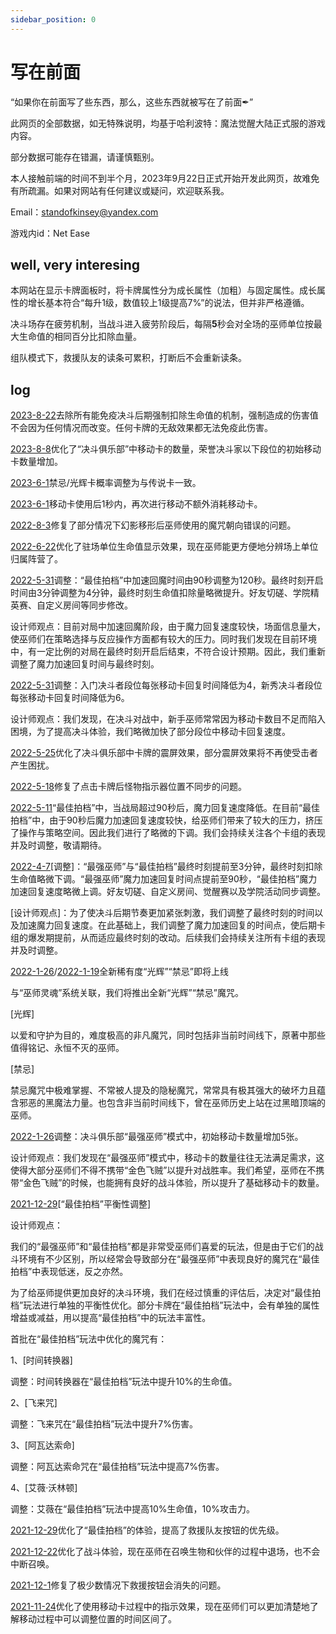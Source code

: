 ```yaml
---
sidebar_position: 0
---
```


# 写在前面

“如果你在前面写了些东西，那么，这些东西就被写在了前面✒”

此网页的全部数据，如无特殊说明，均基于哈利波特：魔法觉醒大陆正式服的游戏内容。

部分数据可能存在错漏，请谨慎甄别。

本人接触前端的时间不到半个月，2023年9月22日正式开始开发此网页，故难免有所疏漏。如果对网站有任何建议或疑问，欢迎联系我。

Email：standofkinsey@yandex.com

游戏内id：Net Ease


## well, very interesing

本网站在显示卡牌面板时，将卡牌属性分为成长属性（加粗）与固定属性。成长属性的增长基本符合“每升1级，数值较上1级提高7%”的说法，但并非严格遵循。

决斗场存在疲劳机制，当战斗进入疲劳阶段后，每隔**5**秒会对全场的巫师单位按最大生命值的相同百分比扣除血量。

组队模式下，救援队友的读条可累积，打断后不会重新读条。

## log

[2023-8-22](/blog/230822-update-annc#adjustment)去除所有能免疫决斗后期强制扣除生命值的机制，强制造成的伤害值不会因为任何情况而改变。任何卡牌的无敌效果都无法免疫此伤害。

[2023-8-8](/blog/230808-update-annc#adjustment)优化了“决斗俱乐部”中移动卡的数量，荣誉决斗家以下段位的初始移动卡数量增加。

[2023-6-1](/blog/230601-update-annc#probability)禁忌/光辉卡概率调整为与传说卡一致。

[2023-6-1](/blog/230601-update-annc#adjustment)移动卡使用后1秒内，再次进行移动不额外消耗移动卡。

[2022-8-3](/blog/220803-update-annc#fix)修复了部分情况下幻影移形后巫师使用的魔咒朝向错误的问题。

[2022-6-22](/blog/220622-update-annc#optimization)优化了驻场单位生命值显示效果，现在巫师能更方便地分辨场上单位归属阵营了。

[2022-5-31](/blog/230601-update-annc#adjustment)调整：“最佳拍档”中加速回魔时间由90秒调整为120秒。最终时刻开启时间由3分钟调整为4分钟，最终时刻生命值扣除量略微提升。好友切磋、学院精英赛、自定义房间等同步修改。

设计师观点：目前对局中加速回魔阶段，由于魔力回复速度较快，场面信息量大，使巫师们在策略选择与反应操作方面都有较大的压力。同时我们发现在目前环境中，有一定比例的对局在最终时刻开启后结束，不符合设计预期。因此，我们重新调整了魔力加速回复时间与最终时刻。

[2022-5-31](/blog/230601-update-annc#adjustment)调整：入门决斗者段位每张移动卡回复时间降低为4，新秀决斗者段位每张移动卡回复时间降低为6。

设计师观点：我们发现，在决斗对战中，新手巫师常常因为移动卡数目不足而陷入困境，为了提高决斗体验，我们略微加快了部分段位中移动卡回复速度。

[2022-5-25](/blog/230601-update-annc#optimization)优化了决斗俱乐部中卡牌的震屏效果，部分震屏效果将不再使受击者产生困扰。

[2022-5-18](/blog/220518-update-annc#fix)修复了点击卡牌后怪物指示器位置不同步的问题。

[2022-5-11](/blog/220511-update-annc#adjustment)“最佳拍档”中，当战局超过90秒后，魔力回复速度降低。在目前“最佳拍档”中，由于90秒后魔力加速回复速度较快，给巫师们带来了较大的压力，挤压了操作与策略空间。因此我们进行了略微的下调。我们会持续关注各个卡组的表现并及时调整，敬请期待。

[2022-4-7](/blog/220407-update-annc#adjustment)[调整]：“最强巫师”与“最佳拍档”最终时刻提前至3分钟，最终时刻扣除生命值略微下调。“最强巫师”魔力加速回复时间点提前至90秒，“最佳拍档”魔力加速回复速度略微上调。好友切磋、自定义房间、觉醒赛以及学院活动同步调整。

[设计师观点]：为了使决斗后期节奏更加紧张刺激，我们调整了最终时刻的时间以及加速魔力回复速度。在此基础上，我们调整了魔力加速回复的时间点，使后期卡组的爆发期提前，从而适应最终时刻的改动。后续我们会持续关注所有卡组的表现并及时调整。

[2022-1-26](/blog/220126-update-annc#update)/[2022-1-19](/blog/220119-update-annc#update)全新稀有度“光辉”“禁忌”即将上线

与“巫师灵魂”系统关联，我们将推出全新“光辉”“禁忌”魔咒。

[光辉]

以爱和守护为目的，难度极高的非凡魔咒，同时包括非当前时间线下，原著中那些值得铭记、永恒不灭的巫师。

[禁忌]

禁忌魔咒中极难掌握、不常被人提及的隐秘魔咒，常常具有极其强大的破坏力且蕴含邪恶的黑魔法力量。也包含非当前时间线下，曾在巫师历史上站在过黑暗顶端的巫师。

[2022-1-26](/blog/220126-update-annc#adjustment)调整：决斗俱乐部“最强巫师”模式中，初始移动卡数量增加5张。

设计师观点：我们发现在“最强巫师”模式中，移动卡的数量往往无法满足需求，这使得大部分巫师们不得不携带“金色飞贼”以提升对战胜率。我们希望，巫师在不携带“金色飞贼”的时候，也能拥有良好的战斗体验，所以提升了基础移动卡的数量。

[2021-12-29](/blog/211229-update-annc#adjustment)[“最佳拍档”平衡性调整]

设计师观点：

我们的“最强巫师”和“最佳拍档”都是非常受巫师们喜爱的玩法，但是由于它们的战斗环境有不少区别，所以经常会导致部分在“最强巫师”中表现良好的魔咒在“最佳拍档”中表现低迷，反之亦然。

为了给巫师提供更加良好的决斗环境，我们在经过慎重的评估后，决定对“最佳拍档”玩法进行单独的平衡性优化。部分卡牌在“最佳拍档”玩法中，会有单独的属性增益或减益，用以提高“最佳拍档”中的玩法丰富性。

首批在“最佳拍档”玩法中优化的魔咒有：

1、[时间转换器]

调整：时间转换器在“最佳拍档”玩法中提升10%的生命值。

2、[飞来咒]

调整：飞来咒在“最佳拍档”玩法中提升7%伤害。

3、[阿瓦达索命]

调整：阿瓦达索命咒在“最佳拍档”玩法中提高7%伤害。

4、[艾薇·沃林顿]

调整：艾薇在“最佳拍档”玩法中提高10%生命值，10%攻击力。

[2021-12-29](/blog/211229-update-annc#optimization)优化了“最佳拍档”的体验，提高了救援队友按钮的优先级。

[2021-12-22](/blog/211222-update-annc#adjustment)优化了战斗体验，现在巫师在召唤生物和伙伴的过程中退场，也不会中断召唤。

[2021-12-1](/blog/211201-update-annc#fix)修复了极少数情况下救援按钮会消失的问题。

[2021-11-24](/blog/211124-update-annc#optimization)优化了使用移动卡过程中的指示效果，现在巫师们可以更加清楚地了解移动过程中可以调整位置的时间区间了。